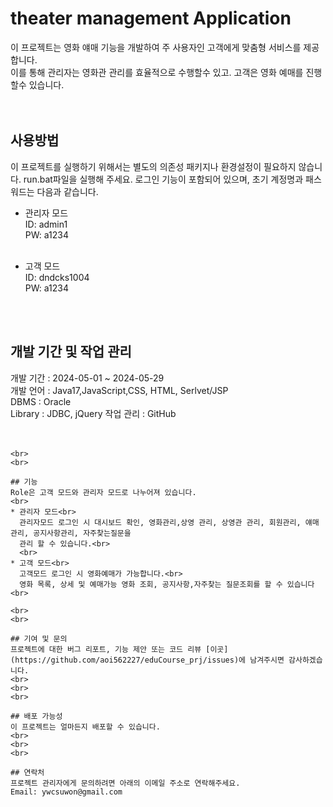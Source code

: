 # theater management Application
이 프로젝트는 영화 얘매 기능을 개발하여 주 사용자인 고객에게 맞춤형 서비스를 제공합니다. <br>
이를 통해 관리자는 영화관 관리를 효율적으로 수행할수 있고. 고객은  영화 예매를 진행할수 있습니다. 
<br>
<br>
<br>
## 사용방법
이 프로젝트를 실행하기 위해서는 별도의 의존성 패키지나 환경설정이 필요하지 않습니다.
run.bat파일을 실행해 주세요.
로그인 기능이 포함되어 있으며, 초기 계정명과 패스워드는 다음과 같습니다.
* 관리자 모드<br>
  ID: admin1<br>
  PW: a1234<br>
  <br>

* 고객 모드<br>
  ID: dndcks1004<br>
  PW: a1234<br>
<br>
<br>

## 개발 기간 및 작업 관리
개발 기간 : 2024-05-01 ~ 2024-05-29<br>
개발 언어 : Java17,JavaScript,CSS, HTML, Serlvet/JSP <br>
DBMS :  Oracle<br>
Library : JDBC, jQuery 
작업 관리 : GitHub<br>
<br>
<br>


```
<br>
<br>

## 기능
Role은 고객 모드와 관리자 모드로 나누어져 있습니다.
<br>
* 관리자 모드<br>
  관리자모드 로그인 시 대시보드 확인, 영화관리,상영 관리, 상영관 관리, 회원관리, 얘매 관리, 공지사항관리, 자주찾는질문을  
  관리 할 수 있습니다.<br>
  <br>
* 고객 모드<br>
  고객모드 로그인 시 영화예매가 가능합니다.<br>
  영화 목록, 상세 및 예매가능 영화 조회, 공지사항,자주찾는 질문조회를 할 수 있습니다 <br>

<br>
<br>

## 기여 및 문의
프로젝트에 대한 버그 리포트, 기능 제안 또는 코드 리뷰 [이곳](https://github.com/aoi562227/eduCourse_prj/issues)에 남겨주시면 감사하겠습니다.
<br>
<br>
<br>

## 배포 가능성
이 프로젝트는 얼마든지 배포할 수 있습니다.
<br>
<br>
<br>

## 연락처
프로젝트 관리자에게 문의하려면 아래의 이메일 주소로 연락해주세요.
Email: ywcsuwon@gmail.com
